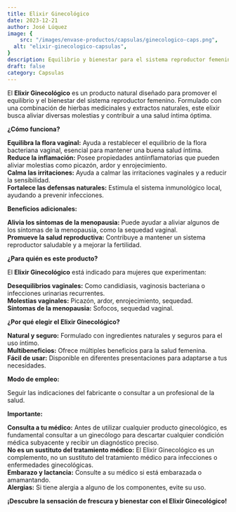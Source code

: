 ```yaml
---
title: Elixir Ginecológico
date: 2023-12-21
author: José Lúquez
image: {
 	src: "/images/envase-productos/capsulas/ginecologico-caps.png",
  alt: "elixir-ginecologico-capsulas",
}
description: Equilibrio y bienestar para el sistema reproductor femenino
draft: false
category: Capsulas
---
```


El **Elixir Ginecológico** es un producto natural diseñado para promover el equilibrio y el bienestar del sistema reproductor femenino. Formulado con una combinación de hierbas medicinales y extractos naturales, este elixir busca aliviar diversas molestias y contribuir a una salud íntima óptima.

**¿Cómo funciona?**

**Equilibra la flora vaginal:** Ayuda a restablecer el equilibrio de la flora bacteriana vaginal, esencial para mantener una buena salud íntima.   
**Reduce la inflamación:** Posee propiedades antiinflamatorias que pueden aliviar molestias como picazón, ardor y enrojecimiento.   
**Calma las irritaciones:** Ayuda a calmar las irritaciones vaginales y a reducir la sensibilidad.   
**Fortalece las defensas naturales:** Estimula el sistema inmunológico local, ayudando a prevenir infecciones.   

**Beneficios adicionales:**

**Alivia los síntomas de la menopausia:** Puede ayudar a aliviar algunos de los síntomas de la menopausia, como la sequedad vaginal.   
**Promueve la salud reproductiva:** Contribuye a mantener un sistema reproductor saludable y a mejorar la fertilidad.   

**¿Para quién es este producto?**

El **Elixir Ginecológico** está indicado para mujeres que experimentan:

**Desequilibrios vaginales:** Como candidiasis, vaginosis bacteriana o infecciones urinarias recurrentes.   
**Molestias vaginales:** Picazón, ardor, enrojecimiento, sequedad.   
**Síntomas de la menopausia:** Sofocos, sequedad vaginal.   

**¿Por qué elegir el Elixir Ginecológico?**

**Natural y seguro:** Formulado con ingredientes naturales y seguros para el uso íntimo.   
**Multibeneficios:** Ofrece múltiples beneficios para la salud femenina.   
**Fácil de usar:** Disponible en diferentes presentaciones para adaptarse a tus necesidades.   

**Modo de empleo:**

Seguir las indicaciones del fabricante o consultar a un profesional de la salud.

**Importante:**

**Consulta a tu médico:** Antes de utilizar cualquier producto ginecológico, es fundamental consultar a un ginecólogo para descartar cualquier condición médica subyacente y recibir un diagnóstico preciso.   
**No es un sustituto del tratamiento médico:** El Elixir Ginecológico es un complemento, no un sustituto del tratamiento médico para infecciones o enfermedades ginecológicas.   
**Embarazo y lactancia:** Consulte a su médico si está embarazada o amamantando.   
**Alergias:** Si tiene alergia a alguno de los componentes, evite su uso.   

**¡Descubre la sensación de frescura y bienestar con el Elixir Ginecológico!**
